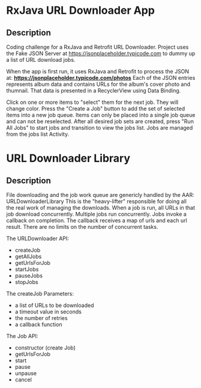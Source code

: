 RxJava URL Downloader App
=========================

## Description

Coding challenge for a RxJava and Retrofit URL Downloader.  Project uses the Fake JSON Server at https://jsonplaceholder.typicode.com to dummy up a list of URL download jobs.

When the app is first run, it uses RxJava and Retrofit to process the JSON at:
<b>https://jsonplaceholder.typicode.com/photos</b>  Each of the JSON entries
represents album data and contains URLs for the album's cover photo and thumnail.
That data is presented in a RecyclerView using Data Binding.

Click on one or more items to "select" them for the next job. They will change color.
Press the "Create a Job" button to add the set of selected items into a new job queue.
Items can only be placed into a single job queue and can not be reselected.
After all desired job sets are created, press "Run All Jobs" to start jobs and
transition to view the jobs list.  Jobs are managed from the jobs list Activity.


URL Downloader Library
======================

## Description

File downloading and the job work queue are genericly handled by the AAR: URLDownloaderLibrary
This is the "heavy-lifter" responsible for doing all the real work of managing the downloads.
When a job is run, all URLs in that job download concurrently. Multiple jobs run concurrently.
Jobs invoke a callback on completion. The callback receives a map of urls and each url result.
There are no limits on the number of concurrent tasks.

The URLDownloader API:
 * createJob
 * getAllJobs
 * getUrlsForJob
 * startJobs
 * pauseJobs
 * stopJobs

The createJob Parameters:
 * a list of URLs to be downloaded
 * a timeout value in seconds
 * the number of retries
 * a callback function

The Job API:
 * constructor (create Job)
 * getUrlsForJob
 * start
 * pause
 * unpause
 * cancel

